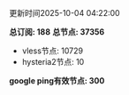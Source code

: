 更新时间2025-10-04 04:22:00

**总订阅: 188**
**总节点: 37356**
- vless节点: 10729
- hysteria2节点: 10

**google ping有效节点: 300**
